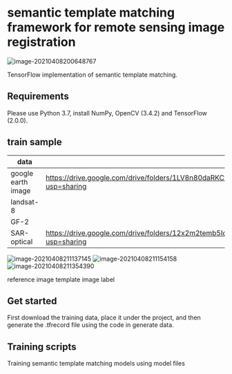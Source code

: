 # semantic template matching framework for remote sensing image registration  



![image-20210408200648767](C:\Users\lilia\AppData\Roaming\Typora\typora-user-images\image-20210408200648767.png)



TensorFlow implementation of semantic template matching.



## Requirements

Please use Python 3.7, install NumPy, OpenCV (3.4.2) and TensorFlow (2.0.0). 

## train sample

| data               |                                                              |
| ------------------ | ------------------------------------------------------------ |
| google earth image | https://drive.google.com/drive/folders/1LV8n80daRKCySmCCQ1nZP6lB4aRsN3CM?usp=sharing |
| landsat-8          |                                                              |
| GF-2               |                                                              |
| SAR-optical        | https://drive.google.com/drive/folders/12x2m2temb5IdUjUfhWuEzCK1sXXT2ZME?usp=sharing |

![image-20210408211137145](C:\Users\lilia\AppData\Roaming\Typora\typora-user-images\image-20210408211137145.png)       ![image-20210408211154158](C:\Users\lilia\AppData\Roaming\Typora\typora-user-images\image-20210408211154158.png)           ![image-20210408211354390](C:\Users\lilia\AppData\Roaming\Typora\typora-user-images\image-20210408211354390.png)                      

reference image                                                    template image                                         label

## Get started

First download the training data, place it under the project, and then generate the .tfrecord file using the code in generate data.

## Training scripts

Training semantic template matching models using model files

